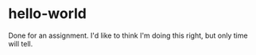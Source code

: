 # hello-world
Done for an assignment.
I'd like to think I'm doing this right, but only time will tell.
